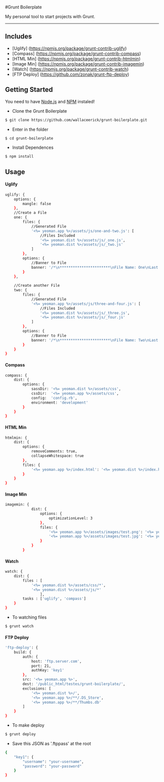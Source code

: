 #Grunt Boilerplate

My personal tool to start projects with Grunt.

---

## Includes
- [Uglify] (https://npmjs.org/package/grunt-contrib-uglify)
- [Compass] (https://npmjs.org/package/grunt-contrib-compass)
- [HTML Min] (https://npmjs.org/package/grunt-contrib-htmlmin)
- [Image Min] (https://npmjs.org/package/grunt-contrib-imagemin)
- [Watch] (https://npmjs.org/package/grunt-contrib-watch)
- [FTP Deploy] (https://github.com/zonak/grunt-ftp-deploy)

## Getting Started

You need to have [Node.js](http://nodejs.org/) and [NPM](https://npmjs.org/) instaled!

- Clone the Grunt Boilerplate

```bash
$ git clone https://github.com/wallaceerick/grunt-boilerplate.git
```

- Enter in the folder

```bash
$ cd grunt-boilerplate
```

- Install Dependences

```bash
$ npm install
```

## Usage

#### Uglify

```bash
uglify: {
	options: {
		mangle: false
	},
	//Create a File
	one: {
		files: {
			//Generated File
			'<%= yeoman.app %>/assets/js/one-and-two.js': [
				//Files Included
				'<%= yeoman.dist %>/assets/js/_one.js', 
				'<%= yeoman.dist %>/assets/js/_two.js'
			]
		},
		options: {
			//Banner to File
			banner: '/*\n***********************\nFile Name: One\nLast Update: <%= grunt.template.today("dd-mm-yyyy") %>\n***********************\n*/\n'
		}
	},
    
    //Create another File
	two: {
		files: {
			//Generated File
			'<%= yeoman.app %>/assets/js/three-and-four.js': [
				//Files Included
				'<%= yeoman.dist %>/assets/js/_three.js', 
				'<%= yeoman.dist %>/assets/js/_four.js'
			]
		},
		options: {
			//Banner to File
			banner: '/*\n***********************\nFile Name: Two\nLast Update: <%= grunt.template.today("dd-mm-yyyy") %>\n***********************\n*/\n'
		}
	}
}
```

#### Compass

```bash
compass: {
	dist: {
		options: {
			sassDir: '<%= yeoman.dist %>/assets/css',
			cssDir:  '<%= yeoman.app %>/assets/css', 
			config:  'config.rb',
			environment: 'development'
		}
	}
}
```

#### HTML Min

```bash
htmlmin: {
	dist: {
		options: {
			removeComments: true,
			collapseWhitespace: true
		},
		files: {
			'<%= yeoman.app %>/index.html': '<%= yeoman.dist %>/index.html'
		}
	}
}
```

#### Image Min

```bash
imagemin: {
            dist: {
                options: {
                    optimizationLevel: 3
                },
                files: {
                    '<%= yeoman.app %>/assets/images/test.png': '<%= yeoman.dist %>/assets/images/test.png',
                    '<%= yeoman.app %>/assets/images/test.jpg': '<%= yeoman.dist %>/assets/images/test.jpg'
                }
            }
        }
```

#### Watch

```bash
watch: {
	dist: {
		files : [
			'<%= yeoman.dist %>/assets/css/*',
			'<%= yeoman.dist %>/assets/js/*'
                ],
		tasks : ['uglify', 'compass']
	}
}
```

- To watching files 

```bash
$ grunt watch
```


#### FTP Deploy

```bash
'ftp-deploy': {
	build: {
		auth: {
			host: 'ftp.server.com',
			port: 21,
			authKey: 'key1'
		},
		src: '<%= yeoman.app %>',
		dest: '/public_html/testes/grunt-boilerplate/',
		exclusions: [
			'<%= yeoman.dist %>/',
			'<%= yeoman.app %>/**/.DS_Store',
			'<%= yeoman.app %>/**/Thumbs.db'
		]
	}
}
```

- To make deploy 

```bash
$ grunt deploy
```

- Save this JSON as '.ftppass' at the root
```bash
{
	"key1": {
		"username": "your-username",
		"password": "your-password"
	}
}
```